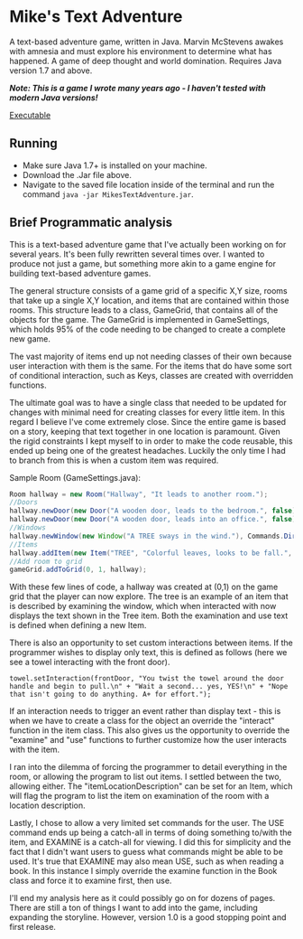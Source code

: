 # Mike's Text Adventure

A text-based adventure game, written in Java. Marvin McStevens awakes with amnesia and must explore his environment to determine what has happened. A game of deep thought and world domination. Requires Java version 1.7 and above.

***Note: This is a game I wrote many years ago - I haven't tested with modern Java versions!***

[Executable](https://github.com/kaledev/MikesTextAdventure/blob/master/bin/MikesTextAdventure.jar)

## Running
- Make sure Java 1.7+ is installed on your machine.
- Download the .Jar file above.
- Navigate to the saved file location inside of the terminal and run the command `java -jar MikesTextAdventure.jar`.

## Brief Programmatic analysis

This is a text-based adventure game that I've actually been working on for several years. It's been fully rewritten several times over. I wanted to produce not just a game, but something more akin to a game engine for building text-based adventure games.

The general structure consists of a game grid of a specific X,Y size, rooms that take up a single X,Y location, and items that are contained within those rooms. This structure leads to a class, GameGrid, that contains all of the objects for the game. The GameGrid is implemented in GameSettings, which holds 95% of the code needing to be changed to create a complete new game.

The vast majority of items end up not needing classes of their own because user interaction with them is the same. For the items that do have some sort of conditional interaction, such as Keys, classes are created with overridden functions.

The ultimate goal was to have a single class that needed to be updated for changes with minimal need for creating classes for every little item. In this regard I believe I've come extremely close. Since the entire game is based on a story, keeping that text together in one location is paramount. Given the rigid constraints I kept myself to in order to make the code reusable, this ended up being one of the greatest headaches. Luckily the only time I had to branch from this is when a custom item was required.

Sample Room (GameSettings.java):
```java
Room hallway = new Room("Hallway", "It leads to another room.");
//Doors
hallway.newDoor(new Door("A wooden door, leads to the bedroom.", false), Commands.Directions.WEST);
hallway.newDoor(new Door("A wooden door, leads into an office.", false), Commands.Directions.EAST);
//Windows
hallway.newWindow(new Window("A TREE sways in the wind."), Commands.Directions.NORTH);
//Items
hallway.addItem(new Item("TREE", "Colorful leaves, looks to be fall.", null, "I'm not in need of any firewood.", false, false, false));
//Add room to grid
gameGrid.addToGrid(0, 1, hallway);
```

With these few lines of code, a hallway was created at (0,1) on the game grid that the player can now explore. The tree is an example of an item that is described by examining the window, which when interacted with now displays the text shown in the Tree item. Both the examination and use text is defined when defining a new Item.

There is also an opportunity to set custom interactions between items. If the programmer wishes to display only text, this is defined as follows (here we see a towel interacting with the front door).

```
towel.setInteraction(frontDoor, "You twist the towel around the door handle and begin to pull.\n" + "Wait a second... yes, YES!\n" + "Nope that isn't going to do anything. A+ for effort.");
```

If an interaction needs to trigger an event rather than display text - this is when we have to create a class for the object an override the "interact" function in the item class. This also gives us the opportunity to override the "examine" and "use" functions to further customize how the user interacts with the item.

I ran into the dilemma of forcing the programmer to detail everything in the room, or allowing the program to list out items. I settled between the two, allowing either. The "itemLocationDescription" can be set for an Item, which will flag the program to list the item on examination of the room with a location description.

Lastly, I chose to allow a very limited set commands for the user. The USE command ends up being a catch-all in terms of doing something to/with the item, and EXAMINE is a catch-all for viewing. I did this for simplicity and the fact that I didn't want users to guess what commands might be able to be used. It's true that EXAMINE may also mean USE, such as when reading a book. In this instance I simply override the examine function in the Book class and force it to examine first, then use.

I'll end my analysis here as it could possibly go on for dozens of pages. There are still a ton of things I want to add into the game, including expanding the storyline. However, version 1.0 is a good stopping point and first release.